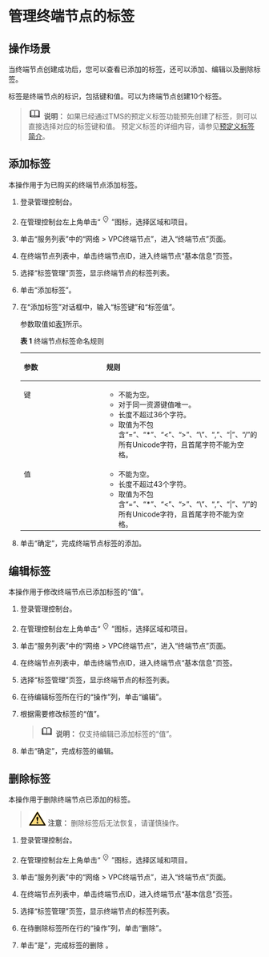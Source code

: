# 管理终端节点的标签<a name="vpcep_03_0206"></a>

## 操作场景<a name="section021510209361"></a>

当终端节点创建成功后，您可以查看已添加的标签，还可以添加、编辑以及删除标签。

标签是终端节点的标识，包括键和值。可以为终端节点创建10个标签。

>![](public_sys-resources/icon-note.gif) **说明：** 
>如果已经通过TMS的预定义标签功能预先创建了标签，则可以直接选择对应的标签键和值。
>预定义标签的详细内容，请参见[预定义标签简介](https://support.huaweicloud.com/usermanual-tms/zh-cn_topic_0056266269.html)。

## 添加标签<a name="section8281222363"></a>

本操作用于为已购买的终端节点添加标签。

1.  登录管理控制台。
2.  在管理控制台左上角单击“![](figures/icon-region.png)”图标，选择区域和项目。

1.  单击“服务列表”中的“网络 \> VPC终端节点”，进入“终端节点”页面。

1.  在终端节点列表中，单击终端节点ID，进入终端节点“基本信息”页签。

1.  选择“标签管理”页签，显示终端节点的标签列表。
2.  单击“添加标签”。
3.  在“添加标签”对话框中，输入“标签键”和“标签值”。

    参数取值如[表1](#table183931759191417)所示。

    **表 1**  终端节点标签命名规则

    <a name="table183931759191417"></a>
    <table><thead align="left"><tr id="zh-cn_topic_0131645189_zh-cn_topic_0162785419_row1975492119112"><th class="cellrowborder" valign="top" width="42.63%" id="mcps1.2.3.1.1"><p id="zh-cn_topic_0131645189_zh-cn_topic_0162785419_p127543216114"><a name="zh-cn_topic_0131645189_zh-cn_topic_0162785419_p127543216114"></a><a name="zh-cn_topic_0131645189_zh-cn_topic_0162785419_p127543216114"></a>参数</p>
    </th>
    <th class="cellrowborder" valign="top" width="57.37%" id="mcps1.2.3.1.2"><p id="zh-cn_topic_0131645189_zh-cn_topic_0162785419_p187541211118"><a name="zh-cn_topic_0131645189_zh-cn_topic_0162785419_p187541211118"></a><a name="zh-cn_topic_0131645189_zh-cn_topic_0162785419_p187541211118"></a>规则</p>
    </th>
    </tr>
    </thead>
    <tbody><tr id="zh-cn_topic_0131645189_zh-cn_topic_0162785419_row1375419211915"><td class="cellrowborder" valign="top" width="42.63%" headers="mcps1.2.3.1.1 "><p id="zh-cn_topic_0131645189_zh-cn_topic_0162785419_p15754421417"><a name="zh-cn_topic_0131645189_zh-cn_topic_0162785419_p15754421417"></a><a name="zh-cn_topic_0131645189_zh-cn_topic_0162785419_p15754421417"></a>键</p>
    </td>
    <td class="cellrowborder" valign="top" width="57.37%" headers="mcps1.2.3.1.2 "><a name="zh-cn_topic_0131645189_zh-cn_topic_0162785419_ul182248574315"></a><a name="zh-cn_topic_0131645189_zh-cn_topic_0162785419_ul182248574315"></a><ul id="zh-cn_topic_0131645189_zh-cn_topic_0162785419_ul182248574315"><li>不能为空。</li><li>对于同一资源键值唯一。</li><li>长度不超过36个字符。</li><li>取值为不包含“=”、“*”、“&lt;”、“&gt;”、“\”、“,”、“|”、“/”的所有Unicode字符，且首尾字符不能为空格。</li></ul>
    </td>
    </tr>
    <tr id="zh-cn_topic_0131645189_zh-cn_topic_0162785419_row97543211410"><td class="cellrowborder" valign="top" width="42.63%" headers="mcps1.2.3.1.1 "><p id="zh-cn_topic_0131645189_zh-cn_topic_0162785419_p97549211414"><a name="zh-cn_topic_0131645189_zh-cn_topic_0162785419_p97549211414"></a><a name="zh-cn_topic_0131645189_zh-cn_topic_0162785419_p97549211414"></a>值</p>
    </td>
    <td class="cellrowborder" valign="top" width="57.37%" headers="mcps1.2.3.1.2 "><a name="zh-cn_topic_0131645189_zh-cn_topic_0162785419_ul19120173116418"></a><a name="zh-cn_topic_0131645189_zh-cn_topic_0162785419_ul19120173116418"></a><ul id="zh-cn_topic_0131645189_zh-cn_topic_0162785419_ul19120173116418"><li>不能为空。</li><li>长度不超过43个字符。</li><li>取值为不包含“=”、“*”、“&lt;”、“&gt;”、“\”、“,”、“|”、“/”的所有Unicode字符，且首尾字符不能为空格。</li></ul>
    </td>
    </tr>
    </tbody>
    </table>

4.  单击“确定”，完成终端节点标签的添加。

## 编辑标签<a name="section12921757151511"></a>

本操作用于修改终端节点已添加标签的“值”。

1.  登录管理控制台。
2.  在管理控制台左上角单击“![](figures/icon-region.png)”图标，选择区域和项目。

1.  单击“服务列表”中的“网络 \> VPC终端节点”，进入“终端节点”页面。

1.  在终端节点列表中，单击终端节点ID，进入终端节点“基本信息”页签。

1.  选择“标签管理”页签，显示终端节点的标签列表。
2.  在待编辑标签所在行的“操作”列，单击“编辑”。
3.  根据需要修改标签的“值”。

    >![](public_sys-resources/icon-note.gif) **说明：** 
    >仅支持编辑已添加标签的“值”。

4.  单击“确定”，完成标签的编辑。

## 删除标签<a name="section169239387205"></a>

本操作用于删除终端节点已添加的标签。

>![](public_sys-resources/icon-caution.gif) **注意：** 
>删除标签后无法恢复，请谨慎操作。

1.  登录管理控制台。
2.  在管理控制台左上角单击“![](figures/icon-region.png)”图标，选择区域和项目。

1.  单击“服务列表”中的“网络 \> VPC终端节点”，进入“终端节点”页面。

1.  在终端节点列表中，单击终端节点ID，进入终端节点“基本信息”页签。

1.  选择“标签管理”页签，显示终端节点的标签列表。

1.  在待删除标签所在行的“操作”列，单击“删除”。
2.  单击“是”，完成标签的删除 。

